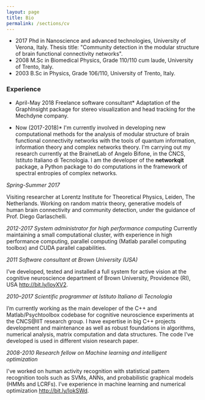 ```yaml
---
layout: page
title: Bio
permalink: /sections/cv
---
```


- 2017 Phd in Nanoscience and advanced technologies, University of Verona, Italy. Thesis title: "Community detection in the modular structure of brain functional connectivity networks".
- 2008 M.Sc in Biomedical Physics, Grade 110/110 cum laude, University of Trento, Italy.
- 2003 B.Sc in Physics, Grade 106/110, University of Trento, Italy.

### Experience

* April-May 2018 Freelance software consultant*
Adaptation of the GraphInsight package for stereo visualization and head tracking for the Mechdyne company.

* Now (2017-2018)*
I'm currently involved in developing new computational methods for the analysis of modular structure of brain functional connectivity networks with the tools of quantum information, information theory and complex networks theory.
I'm carrying out my research currently at the BrainetLab of Angelo Bifone, in the CNCS, Istituto Italiano di Tecnologia.
I am the developer of the **networkqit** package, a Python package to do computations in the framework of spectral entropies of complex networks.

*Spring-Summer 2017*

Visiting researcher at Lorentz Institute for Theoretical Physics, Leiden, The Netherlands.
Working on random matrix theory, generative models of human brain connectivity and community detection, under the guidance of Prof. Diego Garlaschelli.

*2012-2017 System administrator for high performance computing*
Currently maintaining a small computational cluster, with experience in high performance computing, parallel computing (Matlab parallel computing toolbox) and CUDA parallel capabilities.

*2011 Software consultant at Brown University (USA)*

I’ve developed, tested and installed a full system for active vision at the cognitive neuroscience department of Brown University, Providence (RI), USA <http://bit.ly/IoyXV2>.

*2010–2017 Scientific programmer at Istituto Italiano di Tecnologia*

I’m currently working as the main developer of the C++ and Matlab/Psychtoolbox codebase for cognitive neuroscience experiments at
the CNCS@IIT research group. I have expertise in big C++ projects development and maintenance as well as robust foundations in algorithms, numerical analysis, matrix computation and data structures. The code I’ve developed is used in different vision research paper.


*2008-2010 Research fellow on Machine learning and intelligent optimization*

I've worked on human activity recognition with statistical pattern recognition tools such as SVMs, ANNs, and probabilistic graphical models (HMMs and LCRFs). I’ve experience in machine learning and numerical optimization <http://bit.ly/IokSWd>.

